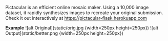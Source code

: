 Pictacular is an efficient online mosaic maker. 
Using a 10,000 image dataset, it rapidly synthesizes images to recreate your original submission. 
Check it out interactively at https://pictacular-flask.herokuapp.com

**Example**
![alt Original](static/orig.jpg {width=250px height=250px})
![alt Output](static/better.png {width=250px height=250px})

